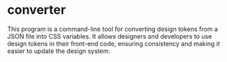 # converter
This program is a command-line tool for converting design tokens from a JSON file into CSS variables. It allows designers and developers to use design tokens in their front-end code, ensuring consistency and making it easier to update the design system.
